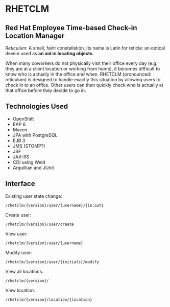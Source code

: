 RHETCLM
========
Red Hat Employee Time-based Check-in Location Manager
--------

*Reticulum*: 
    A small, faint constellation. Its name is Latin for reticle: an optical device used as **an aid in locating objects**.


When many coworkers do not physically visit their office every day (e.g. they are at a client location or working from home), it becomes difficult to know who is actually in the office and when. RHETCLM (pronounced: reticulum) is designed to handle exactly this situation by allowing users to check in to an office. Other users can then quickly check who is actually at that office before they decide to go in.


Technologies Used
-----------------

  * OpenShift 
  * EAP 6
  * Maven
  * JPA with PostgreSQL 
  * EJB 3 
  * JMS (STOMP?)
  * JSF 
  * JAX-RS
  * CDI using Weld
  * Arquillian and JUnit

Interface
---------

Existing user state change:

    /rhetclm/{version}/user/{username}/{in:out}

Create user:

    /rhetclm/{version}/user/create
    
View user:
    
    /rhetclm/{version}/user/{username}

Modify user:

    /rhetclm/{version}/user/{initials}/modify

View all locations:

    /rhetclm/{version}/

View location:

    /rhetclm/{version}/location/{location}
